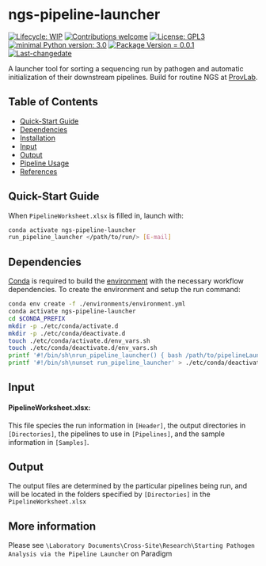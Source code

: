 # ngs-pipeline-launcher
 [![Lifecycle: WIP](https://img.shields.io/badge/lifecycle-WIP-yellow.svg)](https://lifecycle.r-lib.org/articles/stages.html#experimental) [![Contributions welcome](https://img.shields.io/badge/contributions-welcome-brightgreen.svg?style=flat)](https://github.com/provlab-bioinfo/ngs-pipeline-launcher/issues) [![License: GPL3](https://img.shields.io/badge/license-GPL3-lightgrey.svg)](https://www.gnu.org/licenses/gpl-3.0.en.html) [![minimal Python version: 3.0](https://img.shields.io/badge/Python-3.10-6666ff.svg)](https://www.python.org/) [![Package Version = 0.0.1](https://img.shields.io/badge/Package%20version-0.0.1-orange.svg?style=flat-square)](https://github.com/provlab-bioinfo/ngs-pipeline-launcher/blob/main/NEWS) [![Last-changedate](https://img.shields.io/badge/last%20change-2023--10--31-yellowgreen.svg)](https://github.com/provlab-bioinfo/ngs-pipeline-launcher/blob/main/NEWS)

A launcher tool for sorting a sequencing run by pathogen and automatic initialization of their downstream pipelines. Build for routine NGS at [ProvLab](https://github.com/provlab-bioinfo/pathogenseq).

## Table of Contents

- [Quick-Start Guide](#quick-start%guide)
- [Dependencies](#dependencies)
- [Installation](#installation)
- [Input](#input)
- [Output](#output)
- [Pipeline Usage](#pipeline-usage)
- [References](#references)

## Quick-Start Guide

When ```PipelineWorksheet.xlsx``` is filled in, launch with:

```bash
conda activate ngs-pipeline-launcher
run_pipeline_launcher </path/to/run/> [E-mail]
```

## Dependencies

[Conda](https://conda.io/projects/conda/en/latest/user-guide/install/index.html) is required to build the [environment](/environments/environment.yml) with the necessary workflow dependencies. To create the environment and setup the run command:
```bash
conda env create -f ./environments/environment.yml
conda activate ngs-pipeline-launcher
cd $CONDA_PREFIX
mkdir -p ./etc/conda/activate.d
mkdir -p ./etc/conda/deactivate.d
touch ./etc/conda/activate.d/env_vars.sh
touch ./etc/conda/deactivate.d/env_vars.sh
printf '#!/bin/sh\nrun_pipeline_launcher() { bash /path/to/pipelineLauncher.sh $1 $2; }\nexport -f run_pipeline_launcher' > ./etc/conda/activate.d/env_vars.sh
printf '#!/bin/sh\nunset run_pipeline_launcher' > ./etc/conda/deactivate.d/env_vars.sh
```

## Input

#### PipelineWorksheet.xlsx:

This file species the run information in ```[Header]```, the output directories in ```[Directories]```, the pipelines to use in ```[Pipelines]```, and the sample information in ```[Samples]```.

## Output

The output files are determined by the particular pipelines being run, and will be located in the folders specified by ```[Directories]``` in the ```PipelineWorksheet.xlsx```

## More information

Please see ```\Laboratory Documents\Cross-Site\Research\Starting Pathogen Analysis via the Pipeline Launcher``` on Paradigm